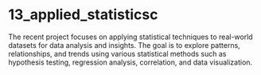 # 13_applied_statisticsc
The recent project focuses on applying statistical techniques to real-world datasets for data analysis and insights. The goal is to explore patterns, relationships, and trends using various statistical methods such as hypothesis testing, regression analysis, correlation, and data visualization.
